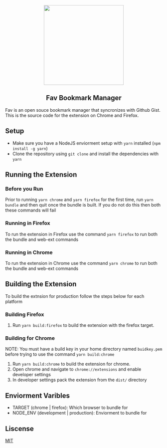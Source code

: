 
<div align="center">
  <image src="icon.png" height="256" width="256">
  <h2>Fav Bookmark Manager</h2>
</div>

Fav is an open souce bookmark manager that syncronizes with Github Gist. This is the source code for the extension on Chrome and Firefox.

## Setup

* Make sure you have a NodeJS enviorment setup with `yarn` installed (`npm install -g yarn`)
* Clone the repository using `git clone` and install the dependencies with `yarn`


## Running the Extension

### Before you Run

Prior to running `yarn chrome` and `yarn firefox` for the first time, run `yarn bundle` and then quit once the bundle is built. 
If you do not do this then both these commands will fail

### Running in Firefox

To run the extension in Firefox use the command `yarn firefox` to run both the bundle and web-ext commands

### Running in Chrome

To run the extension in Chrome use the command `yarn chrome` to run both the bundle and web-ext commands


## Building the Extension

To build the extnsion for production follow the steps below for each platform

### Building Firefox

1. Run `yarn build:firefox` to build the extension with the firefox target.

### Building for Chrome

NOTE: You must have a build key in your home directory named `buidkey.pem` before trying to use the command `yarn build:chrome`

1. Run `yarn build:chrome` to build the extension for chrome.
2. Open chrome and navigate to `chrome://extensions` and enable developer settings
3. In developer settings pack the extension from the `dist/` directory




## Enviorment Varibles

* TARGET (chrome | firefox): Which browser to bundle for
* NODE_ENV (development | production): Enviorment to bundle for


## Liscense

[MIT](LICENSE.md)
